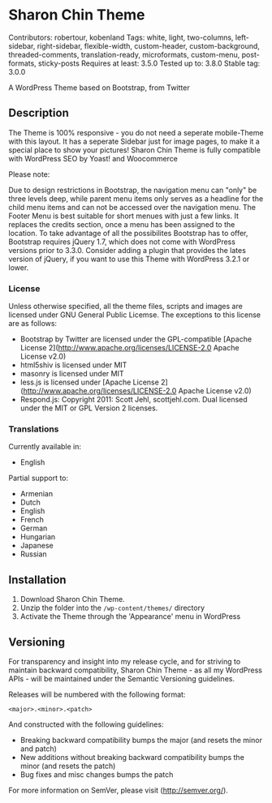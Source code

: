 # Sharon Chin Theme

Contributors:		robertour, kobenland
Tags:				white, light, two-columns, left-sidebar, right-sidebar, flexible-width, custom-header, custom-background, threaded-comments, translation-ready, microformats, custom-menu, post-formats, sticky-posts
Requires at least:	3.5.0
Tested up to:		3.8.0
Stable tag:			3.0.0

A WordPress Theme based on Bootstrap, from Twitter

## Description

The Theme is 100% responsive - you do not need a seperate mobile-Theme with this layout.
It has a seperate Sidebar just for image pages, to make it a special place to show your pictures!
Sharon Chin Theme is fully compatible with WordPress SEO by Yoast! and Woocommerce

Please note:

Due to design restrictions in Bootstrap, the navigation menu can "only" be three levels deep, while parent menu items only serves as a headline for the child menu items and can not be accessed over the navigation menu.
The Footer Menu is best suitable for short menues with just a few links. It replaces the credits section, once a menu has been assigned to the location.
To take advantage of all the possibilites Bootstrap has to offer, Bootstrap requires jQuery 1.7, which does not come with WordPress versions prior to 3.3.0. Consider adding a plugin that provides the lates version of jQuery, if you want to use this Theme with WordPress 3.2.1 or lower.

### License
Unless otherwise specified, all the theme files, scripts and images are licensed under GNU General Public Licemse.
The exceptions to this license are as follows:
* Bootstrap by Twitter are licensed under the GPL-compatible 
[Apache License 2](http://www.apache.org/licenses/LICENSE-2.0 Apache License v2.0)
* html5shiv is licensed under MIT
* masonry is licensed under MIT
* less.js is licensed under [Apache License 2](http://www.apache.org/licenses/LICENSE-2.0 Apache License v2.0)
* Respond.js: Copyright 2011: Scott Jehl, scottjehl.com. Dual licensed under 
the MIT or GPL Version 2 licenses.

### Translations 
Currently available in:
* English

Partial support to:
* Armenian
* Dutch
* English
* French
* German
* Hungarian
* Japanese
* Russian


## Installation

1. Download Sharon Chin Theme.
2. Unzip the folder into the `/wp-content/themes/` directory
3. Activate the Theme through the 'Appearance' menu in WordPress


## Versioning

For transparency and insight into my release cycle, and for striving to maintain backward compatibility, Sharon Chin Theme - as all my WordPress APIs - will be maintained under the Semantic Versioning guidelines.

Releases will be numbered with the following format:

`<major>.<minor>.<patch>`

And constructed with the following guidelines:

* Breaking backward compatibility bumps the major (and resets the minor and patch)
* New additions without breaking backward compatibility bumps the minor (and resets the patch)
* Bug fixes and misc changes bumps the patch

For more information on SemVer, please visit (http://semver.org/).
